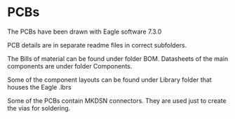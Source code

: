 # PCBs

The PCBs have been drawn with Eagle software 7.3.0

PCB details are in separate readme files in correct subfolders.

The Bills of material can be found under folder BOM. Datasheets of the main components are under folder Components.

Some of the component layouts can be found under Library folder that houses the Eagle .lbrs

Some of the PCBs contain MKDSN connectors. They are used just to create the vias for soldering.
